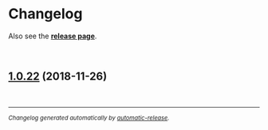 # Changelog

Also see the **[release page](https://github.com/ioFog/Controller/releases)**.

<br>

## [1.0.22](https://github.com/ioFog/Controller/releases/tag/1.0.22) (2018-11-26)


<br>

---

<sup>*Changelog generated automatically by [automatic-release](https://github.com/dominique-mueller/automatic-release).*</sup>

